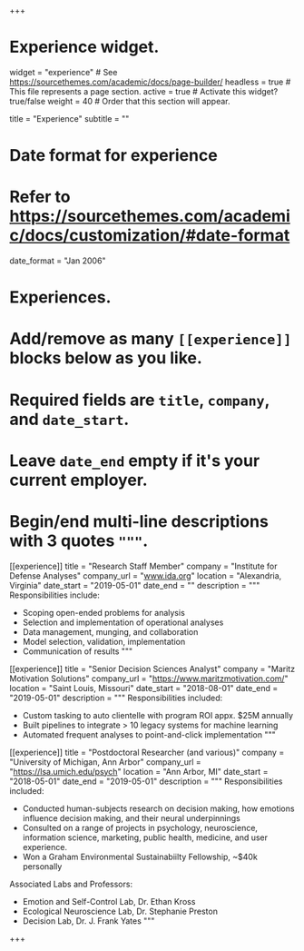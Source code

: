 +++
# Experience widget.
widget = "experience"  # See https://sourcethemes.com/academic/docs/page-builder/
headless = true  # This file represents a page section.
active = true  # Activate this widget? true/false
weight = 40  # Order that this section will appear.

title = "Experience"
subtitle = ""

# Date format for experience
#   Refer to https://sourcethemes.com/academic/docs/customization/#date-format
date_format = "Jan 2006"

# Experiences.
#   Add/remove as many `[[experience]]` blocks below as you like.
#   Required fields are `title`, `company`, and `date_start`.
#   Leave `date_end` empty if it's your current employer.
#   Begin/end multi-line descriptions with 3 quotes `"""`.
[[experience]]
  title = "Research Staff Member"
  company = "Institute for Defense Analyses"
  company_url = "www.ida.org"
  location = "Alexandria, Virginia"
  date_start = "2019-05-01"
  date_end = ""
  description = """
  Responsibilities include:
  
  * Scoping open-ended problems for analysis
  * Selection and implementation of operational analyses
  * Data management, munging, and collaboration
  * Model selection, validation, implementation
  * Communication of results
  """

[[experience]]
  title = "Senior Decision Sciences Analyst"
  company = "Maritz Motivation Solutions"
  company_url = "https://www.maritzmotivation.com/"
  location = "Saint Louis, Missouri"
  date_start = "2018-08-01"
  date_end = "2019-05-01"
  description = """
  Responsibilities included:
  
  * Custom tasking to auto clientelle with program ROI appx. $25M annually
  * Built pipelines to integrate > 10 legacy systems for machine learning
  * Automated frequent analyses to point-and-click implementation
  """

[[experience]]
  title = "Postdoctoral Researcher (and various)"
  company = "University of Michigan, Ann Arbor"
  company_url = "https://lsa.umich.edu/psych"
  location = "Ann Arbor, MI"
  date_start = "2018-05-01"
  date_end = "2019-05-01"
  description = """
  Responsibilities included:
  
  * Conducted human-subjects research on decision making, how emotions influence decision making, and their neural underpinnings
  * Consulted on a range of projects in psychology, neuroscience, information science, marketing, public health, medicine, and user experience.
  * Won a Graham Environmental Sustainabiilty Fellowship, ~$40k personally

  
  Associated Labs and Professors:
  
  * Emotion and Self-Control Lab, Dr. Ethan Kross
  * Ecological Neuroscience Lab, Dr. Stephanie Preston
  * Decision Lab, Dr. J. Frank Yates
  """

+++
